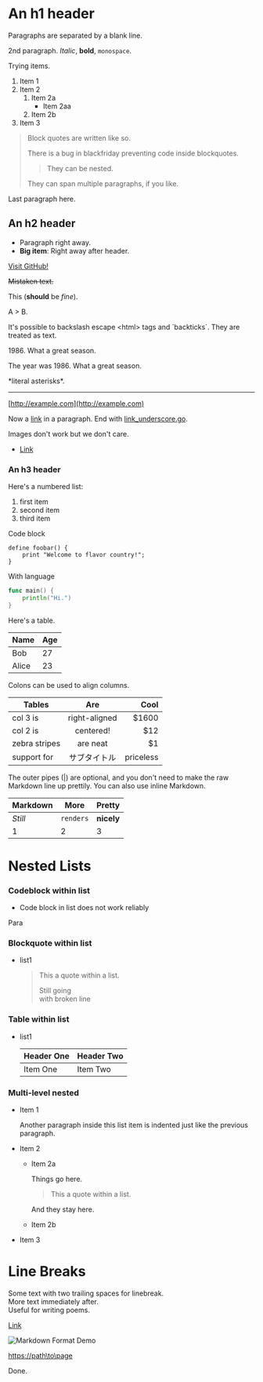 An h1 header
============

Paragraphs are separated by a blank line.

2nd paragraph. *Italic*, **bold**, `monospace`.

Trying items.

1.  Item 1
2.  Item 2
    1.  Item 2a
        -   Item 2aa
    2.  Item 2b
3.  Item 3

> Block quotes are written like so.
>
> There is a bug in blackfriday preventing code inside blockquotes.
>
> > They can be nested.
>
> They can span multiple paragraphs, if you like.

Last paragraph here.

An h2 header
------------

-   Paragraph right away.
-   **Big item**: Right away after header.

[Visit GitHub!](www.github.com)

~~Mistaken text.~~

This (**should** be *fine*).

A \> B.

It's possible to backslash escape \<html\> tags and \`backticks\`. They are treated as text.

1986\. What a great season.

The year was 1986. What a great season.

\*literal asterisks\*.

---

[http://example.com](http://example.com)

Now a [link](www.github.com) in a paragraph. End with [link_underscore.go](www.github.com).

Images don't work but we don't care.

-   [Link](www.example.com)

### An h3 header

Here's a numbered list:

1.  first item
2.  second item
3.  third item

Code block

```
define foobar() {
    print "Welcome to flavor country!";
}
```

With language

```Go
func main() {
	println("Hi.")
}
```

Here's a table.

| Name  | Age |
|-------|-----|
| Bob   | 27  |
| Alice | 23  |

Colons can be used to align columns.

| Tables        | Are           | Cool      |
|---------------|:-------------:|----------:|
| col 3 is      | right-aligned |     $1600 |
| col 2 is      |   centered!   |       $12 |
| zebra stripes |   are neat    |        $1 |
| support for   | サブタイトル  | priceless |

The outer pipes (|) are optional, and you don't need to make the raw Markdown line up prettily. You can also use inline Markdown.

| Markdown | More      | Pretty     |
|----------|-----------|------------|
| *Still*  | `renders` | **nicely** |
| 1        | 2         | 3          |

Nested Lists
============

### Codeblock within list

-   Code block in list does not work reliably

Para

### Blockquote within list

-   list1

    > This a quote within a list.
    >
    > Still going  
    > with broken line

### Table within list

-   list1

    | Header One | Header Two |
    |------------|------------|
    | Item One   | Item Two   |

### Multi-level nested

-   Item 1

    Another paragraph inside this list item is indented just like the previous paragraph.

-   Item 2

    -   Item 2a

        Things go here.

        > This a quote within a list.

        And they stay here.

    -   Item 2b

-   Item 3

Line Breaks
===========

Some text with two trailing spaces for linebreak.  
More text immediately after.  
Useful for writing poems.

[Link](path\\to\\page)

![Markdown Format Demo](https://github.com/shurcooL/atom-markdown-format/blob/master/Demo.gif?raw=true)

[https://path\to\page](https://path\\to\\page)

Done.
